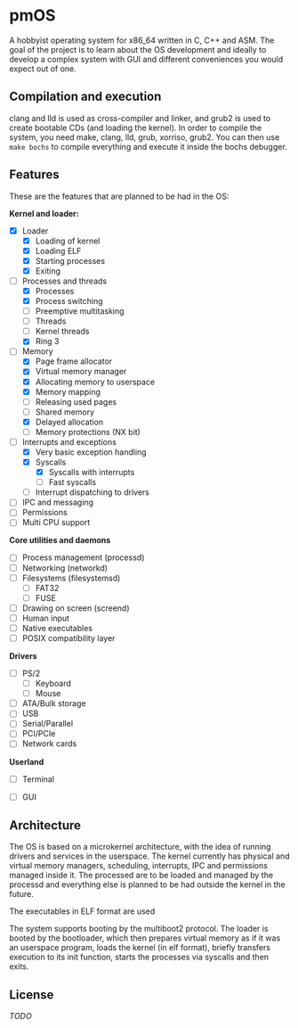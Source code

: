 # pmOS


A hobbyist operating system for x86_64 written in C, C++ and ASM. The goal of the project is to learn about the OS development and ideally to develop a complex system with GUI and different conveniences you would expect out of one.

## Compilation and execution

clang and lld is used as cross-compiler and linker, and grub2 is used to create bootable CDs (and loading the kernel). In order to compile the system, you need make, clang, lld, grub, xorriso, grub2. You can then use `make bochs` to compile everything and execute it inside the bochs debugger.

## Features
These are the features that are planned to be had in the OS:

**Kernel and loader:**
- [x] Loader
  - [x] Loading of kernel
  - [x] Loading ELF
  - [x] Starting processes
  - [x] Exiting

- [ ] Processes and threads
  - [x] Processes
  - [x] Process switching
  - [ ] Preemptive multitasking
  - [ ] Threads
  - [ ] Kernel threads
  - [x] Ring 3

- [ ] Memory
  - [x] Page frame allocator
  - [x] Virtual memory manager
  - [x] Allocating memory to userspace
  - [x] Memory mapping
  - [ ] Releasing used pages
  - [ ] Shared memory
  - [x] Delayed allocation
  - [ ] Memory protections (NX bit)

- [ ] Interrupts and exceptions
  - [x] Very basic exception handling
  - [x] Syscalls
    - [x] Syscalls with interrupts
    - [ ] Fast syscalls
  - [ ] Interrupt dispatching to drivers

- [ ] IPC and messaging
- [ ] Permissions
- [ ] Multi CPU support

**Core utilities and daemons**
- [ ] Process management (processd)
- [ ] Networking (networkd)
- [ ] Filesystems (filesystemsd)
  - [ ] FAT32
  - [ ] FUSE
- [ ] Drawing on screen (screend)
- [ ] Human input
- [ ] Native executables
- [ ] POSIX compatibility layer

**Drivers**
- [ ] PS/2
  - [ ] Keyboard
  - [ ] Mouse
- [ ] ATA/Bulk storage
- [ ] USB
- [ ] Serial/Parallel
- [ ] PCI/PCIe
- [ ] Network cards

**Userland**
- [ ] Terminal
- [ ] GUI


## Architecture

The OS is based on a microkernel architecture, with the idea of running drivers and services in the userspace. The kernel currently has physical and virtual memory managers, scheduling, interrupts, IPC and permissions managed inside it. The processed are to be loaded and managed by the processd and everything else is planned to be had outside the kernel in the future.

The executables in ELF format are used

The system supports booting by the multiboot2 protocol. The loader is booted by the bootloader, which then prepares virtual memory as if it was an userspace program, loads the kernel (in elf format), briefly transfers execution to its init function, starts the processes via syscalls and then exits.

## License

_TODO_